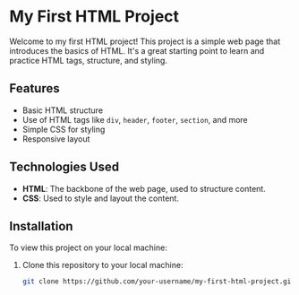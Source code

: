 # My First HTML Project

Welcome to my first HTML project! This project is a simple web page that introduces the basics of HTML. It's a great starting point to learn and practice HTML tags, structure, and styling.

## Features

- Basic HTML structure
- Use of HTML tags like `div`, `header`, `footer`, `section`, and more
- Simple CSS for styling
- Responsive layout

## Technologies Used

- **HTML**: The backbone of the web page, used to structure content.
- **CSS**: Used to style and layout the content.
  
## Installation

To view this project on your local machine:

1. Clone this repository to your local machine:
   ```bash
   git clone https://github.com/your-username/my-first-html-project.git
